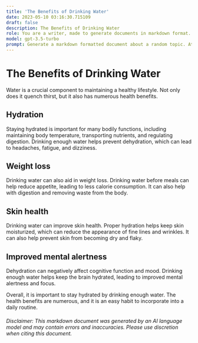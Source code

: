 ```yaml
---
title: 'The Benefits of Drinking Water'
date: 2023-05-10 03:16:30.715109
draft: false
description: The Benefits of Drinking Water
role: You are a writer, made to generate documents in markdown format. It is very important that all of the documents you generate are in valid markdown format.
model: gpt-3.5-turbo
prompt: Generate a markdown formatted document about a random topic. At the bottom, include a disclaimer explaining that the document was generated by you. The first line of the document should be the title. Make sure that the entire document is in proper markdown format, using a mix of various tags to make the document visually appealing.
---
```


# The Benefits of Drinking Water

Water is a crucial component to maintaining a healthy lifestyle. Not only does it quench thirst, but it also has numerous health benefits. 

## Hydration
Staying hydrated is important for many bodily functions, including maintaining body temperature, transporting nutrients, and regulating digestion. Drinking enough water helps prevent dehydration, which can lead to headaches, fatigue, and dizziness.

## Weight loss
Drinking water can also aid in weight loss. Drinking water before meals can help reduce appetite, leading to less calorie consumption. It can also help with digestion and removing waste from the body.

## Skin health
Drinking water can improve skin health. Proper hydration helps keep skin moisturized, which can reduce the appearance of fine lines and wrinkles. It can also help prevent skin from becoming dry and flaky.

## Improved mental alertness
Dehydration can negatively affect cognitive function and mood. Drinking enough water helps keep the brain hydrated, leading to improved mental alertness and focus.

Overall, it is important to stay hydrated by drinking enough water. The health benefits are numerous, and it is an easy habit to incorporate into a daily routine. 

###### Disclaimer: This markdown document was generated by an AI language model and may contain errors and inaccuracies. Please use discretion when citing this document.